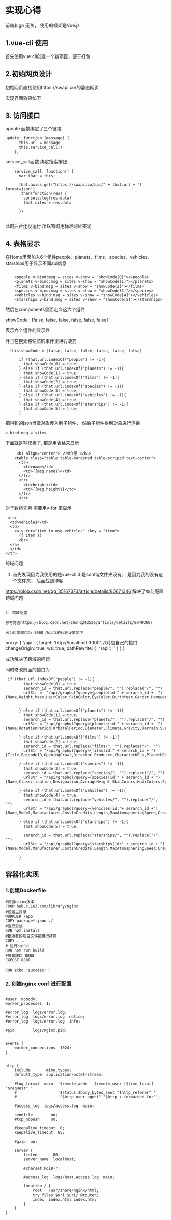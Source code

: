 ﻿# 实现心得

前端和go 无关， 使用的框架是Vue.js


## 1.vue-cli 使用
首先使用vue cli创建一个新项目，便于打包

## 2.初始网页设计

初始网页直接使用https://swapi.co/的静态网页

实现界面效果如下

## 3. 访问接口

update 函数绑定了三个链接
```
update: function (message) {
      this.url = message
      this.service_call()
    },

```
service_call函数 绑定搜索按钮

```
    service_call: function() {
      var that = this;

      that.axios.get("https://swapi.co/api/" + that.url + "?format=json")
      .then(function(res) {
        console.log(res.data)
        that.sites = res.data

      })


```

此时后台还没运行  所以暂时用标准网址实现

## 4. 表格显示

在Home里面加入6个组件people，planets，films，species，vehicles，starships用于显示不同api信息

```
    
    <people v-bind:msg = sites v-show = "showCode[0]"></people>
    <planets v-bind:msg = sites v-show = "showCode[1]"></planets>
    <films v-bind:msg = sites v-show = "showCode[2]"></films>
    <species v-bind:msg = sites v-show = "showCode[3]"></species>
    <vehicles v-bind:msg = sites v-show = "showCode[4]"></vehicles>
    <starships v-bind:msg = sites v-show = "showCode[5]"></starships>

```

然后在components里面定义这六个组件

showCode : [false, false, false, false, false, false]

表示六个组件的显示性

并且在搜索按钮监听事件里进行改变


```
  this.showCode = [false, false, false, false, false, false]

      if (that.url.indexOf("people") != -1){
        that.showCode[0] = true;
      } else if (that.url.indexOf("planets") != -1){
        that.showCode[1] = true;
      } else if (that.url.indexOf("films") != -1){
        that.showCode[2] = true;
      } else if (that.url.indexOf("species") != -1){
        that.showCode[3] = true;
      } else if (that.url.indexOf("vehicles") != -1){
        that.showCode[4] = true;
      } else if (that.url.indexOf("starships") != -1){
        that.showCode[5] = true;
      }
```


把得到的json当做对象传入到子组件， 然后子组件得到对象进行渲染

```
v-bind:msg = sites

```


下面就是写模板了, 都是用表格来显示  

```
     <h1 align="center"> 人物介绍 </h1>
    <table class="table table-bordered table-striped text-center"> 
      <tr>
        <td>name</td>
        <td>{{msg.name}}</td>
      </tr>
      <tr>
        <td>height</td>
        <td>{{msg.height}}</td>
      </tr>
      <tr>
```

对于数组元素  需要用v-for 来显示

```
 <tr>
  <td>vehicles</td>
  <td>
    <a v-for="item in msg.vehicles" :key = "item">
      {{ item }}
      <br>
  </a>
  </td>
</tr>

```

跨域问题

1. 首先发现因为我使用的是vue-cli 3 是config文件夹没有， 是因为我的没有这个文件夹， 后面找到博客

https://blog.csdn.net/qq_35167373/article/details/80671346 解决了如何配置跨域问题


```

2. 跨域配置

参考博客https://blog.csdn.net/zhong242526/article/details/80403607

因为后端端口为 3000 所以我的代理设置如下

```
 proxy: {
      '/api': {
        target: 'http://localhost:3000', //对应自己的接口
        changeOrigin: true,
        ws: true,
        pathRewrite: {
          '^/api': ''
        }
      }
    }

成功解决了跨域的问题

同时修改前面的接口为


```
 if (that.url.indexOf("people") != -1){
        that.showCode[0] = true
        serarch_id = that.url.replace("people/", "").replace("/", "")
        urlStr =  "/api/graphql?query={people(id:" + serarch_id +  "){Name,Height,Mass,HairColor,SkinColor,EyeColor,BirthYear,Gender,Homeworld,FilmURLs,SpeciesURLs,VehicleURLs,StarshipURLs,Created,Edited,URL,}}"
        

      } else if (that.url.indexOf("planets") != -1){
        that.showCode[1] = true;
        serarch_id = that.url.replace("planets/", "").replace("/", "")
        urlStr = "/api/graphql?query={planets(id:" + serarch_id +  "){Name,RotationPeriod,OrbitalPeriod,Diameter,Climate,Gravity,Terrain,SurfaceWater,Population,ResidentURLs,FilmURLs,Created,Edited,URL,}}"

      } else if (that.url.indexOf("films") != -1){
        that.showCode[2] = true;
        serarch_id = that.url.replace("films/", "").replace("/", "")
        urlStr = "/api/graphql?query={films(id:" + serarch_id + "){Title,EpisodeID,OpeningCrawl,Director,Producer,CharacterURLs,PlanetURLs,StarshipURLs,VehicleURLs,SpeciesURLs,Created,Edited,URL,}}"

      } else if (that.url.indexOf("species") != -1){
        that.showCode[3] = true;
        serarch_id = that.url.replace("species/", "").replace("/", "")
        urlStr = "/api/graphql?query={species(id:" + serarch_id + "){Name,Classification,Designation,AverageHeight,SkinColors,HairColors,EyeColors,AverageLifespan,Homeworld,Language,PeopleURLs,FilmURLs,Created,Edited,URL,}}"

      } else if (that.url.indexOf("vehicles") != -1){
        that.showCode[4] = true;
        serarch_id = that.url.replace("vehicles/", "").replace("/", "")
        urlStr = "/api/graphql?query={vehicles(id:"+ serarch_id +"){Name,Model,Manufacturer,CostInCredits,Length,MaxAtmospheringSpeed,Crew,Passengers,CargoCapacity,Consumables,VehicleClass,PilotURLs,FilmURLs,Created,Edited,URL,}}"

      } else if (that.url.indexOf("starships") != -1){
        that.showCode[5] = true;

        serarch_id = that.url.replace("starships/", "").replace("/", "")
        urlStr = "/api/graphql?query={starships(id:" + serarch_id + "){Name,Model,Manufacturer,CostInCredits,Length,MaxAtmospheringSpeed,Crew,Passengers,CargoCapacity,Consumables,HyperdriveRating,MGLT,StarshipClass,PilotURLs,FilmURLs,Created,Edited,URL,}}"

      }
```


## 容器化实现

### 1.创建Dockerfile

```
#设置nginx版本
FROM hub.c.163.com/library/nginx
#设置主目录
WORKDIR /app
COPY package*.json ./
#进行安装
RUN npm install
#把所有的项目文件都进行拷贝
COPY . .
# 进行build
RUN npm run build
#暴露端口 8888
EXPOSE 8888

RUN echo 'success！'
```
### 2. 创建nginx.conf 进行配置


```

#user  nobody;
worker_processes  1;

#error_log  logs/error.log;
#error_log  logs/error.log  notice;
#error_log  logs/error.log  info;

#pid        logs/nginx.pid;


events {
    worker_connections  1024;
}


http {
    include       mime.types;
    default_type  application/octet-stream;

    #log_format  main  '$remote_addr - $remote_user [$time_local] "$request" '
    #                  '$status $body_bytes_sent "$http_referer" '
    #                  '"$http_user_agent" "$http_x_forwarded_for"';

    #access_log  logs/access.log  main;

    sendfile        on;
    #tcp_nopush     on;

    #keepalive_timeout  0;
    keepalive_timeout  65;

    #gzip  on;

    server {
        listen       80;
        server_name  localhost;

        #charset koi8-r;

        #access_log  logs/host.access.log  main;

        location / {
            root   /usr/share/nginx/html;
            try_files $uri $uri/ @router;
            index  index.html index.htm;
        }
    }
}
```


